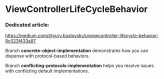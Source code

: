 # ViewControllerLifeCycleBehavior

### Dedicated article:

https://medium.com/@yury.buslovsky/uiviewcontroller-lifecycle-behavior-8c023f433a87

Branch **concrete-object-implementation** demonstrates how you can dispense with protocol-based behaviors.

Branch **conflicting-protocols-implementation** helps you resolve issues with conflicting default implementations.
